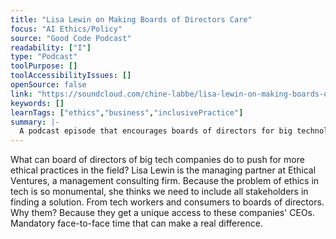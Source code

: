 ```yaml
---
title: "Lisa Lewin on Making Boards of Directors Care"
focus: "AI Ethics/Policy"
source: "Good Code Podcast"
readability: ["I"]
type: "Podcast"
toolPurpose: []
toolAccessibilityIssues: []
openSource: false
link: "https://soundcloud.com/chine-labbe/lisa-lewin-on-making-boards-of"
keywords: []
learnTags: ["ethics","business","inclusivePractice"]
summary: |-
  A podcast episode that encourages boards of directors for big technology companies to push for more ethic practices and including all stakeholders in finding a solution.
---
```

What can board of directors of big tech companies do to push for more ethical practices in the field? Lisa Lewin is the managing partner at Ethical Ventures, a management consulting firm. Because the problem of ethics in tech is so monumental, she thinks we need to include all stakeholders in finding a solution. From tech workers and consumers to boards of directors. Why them? Because they get a unique access to these companies' CEOs. Mandatory face-to-face time that can make a real difference.
